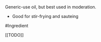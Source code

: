 Generic-use oil, but best used in moderation.

- Good for stir-frying and sauteing

#Ingredient 

[[TODO]]